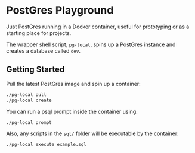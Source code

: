 # PostGres Playground

Just PostGres running in a Docker container, useful for prototyping or as a starting place for projects. 

The wrapper shell script, `pg-local`, spins up a PostGres instance and creates a database called `dev`. 

## Getting Started

Pull the latest PostGres image and spin up a container:

```bash
./pg-local pull
./pg-local create
```

You can run a psql prompt inside the container using: 

```bash
./pg-local prompt
```

Also, any scripts in the `sql/` folder will be executable by the container: 

```bash
./pg-local execute example.sql
```
